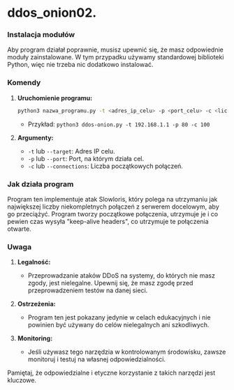 # ddos_onion02.

### Instalacja modułów

Aby program działał poprawnie, musisz upewnić się, że masz odpowiednie moduły zainstalowane. W tym przypadku używamy standardowej biblioteki Python, więc nie trzeba nic dodatkowo instalować.

### Komendy

1. **Uruchomienie programu:**
   ```bash
   python3 nazwa_programu.py -t <adres_ip_celu> -p <port_celu> -c <liczba_początkowych_połączeń>
   ```
   - Przykład: `python3 ddos-onion.py -t 192.168.1.1 -p 80 -c 100`

2. **Argumenty:**
   - `-t` lub `--target`: Adres IP celu.
   - `-p` lub `--port`: Port, na którym działa cel.
   - `-c` lub `--connections`: Liczba początkowych połączeń.

### Jak działa program

Program ten implementuje atak Slowloris, który polega na utrzymaniu jak największej liczby niekompletnych połączeń z serwerem docelowym, aby go przeciążyć. Program tworzy początkowe połączenia, utrzymuje je i co pewien czas wysyła "keep-alive headers", co utrzymuje te połączenia otwarte.

### Uwaga

1. **Legalność:**
   - Przeprowadzanie ataków DDoS na systemy, do których nie masz zgody, jest nielegalne. Upewnij się, że masz zgodę przed przeprowadzeniem testów na danej sieci.

2. **Ostrzeżenia:**
   - Program ten jest pokazany jedynie w celach edukacyjnych i nie powinien być używany do celów nielegalnych ani szkodliwych.

3. **Monitoring:**
   - Jeśli używasz tego narzędzia w kontrolowanym środowisku, zawsze monitoruj i testuj na własnej odpowiedzialności.

Pamiętaj, że odpowiedzialne i etyczne korzystanie z takich narzędzi jest kluczowe.
